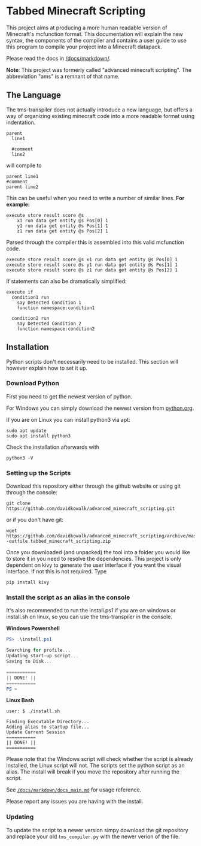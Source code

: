 # Tabbed Minecraft Scripting
This project aims at producing a more human readable version of Minecraft's mcfunction format. This documentation will explain the new syntax, the components of the compiler and contains a user guide to use this program to compile your project into a Minecraft datapack.

Please read the docs in [/docs/markdown/](https://github.com/davidkowalk/advanced_minecraft_scripting/blob/master/docs/markdown/).

**Note**: This project was formerly called "advanced minecraft scripting". The abbreviation "ams" is a remnant of that name.

## The Language

The tms-transpiler does not actually introduce a new language, but offers a way of organizing existing minecraft code into a more readable format using indentation.

```
parent
  line1

  #comment
  line2
```

will compile to
```
parent line1
#comment
parent line2
```

This can be useful when you need to write a number of similar lines. **For example:**
```mcfunction
execute store result score @s
    x1 run data get entity @s Pos[0] 1
    y1 run data get entity @s Pos[1] 1
    z1 run data get entity @s Pos[2] 1
```

Parsed through the compiler this is assembled into this valid mcfunction code.

```mcfunction
execute store result score @s x1 run data get entity @s Pos[0] 1
execute store result score @s y1 run data get entity @s Pos[1] 1
execute store result score @s z1 run data get entity @s Pos[2] 1
```

If statements can also be dramatically simplified:

```mcfunction
execute if
  condition1 run
    say Detected Condition 1
    function namespace:condition1

  condition2 run
    say Detected Condition 2
    function namespace:condition2
```


## Installation

Python scripts don't necessarily need to be installed. This section will however explain how to set it up.

### Download Python

First you need to get the newest version of python.

For Windows you can simply download the newest version from [python.org](https://www.python.org/).

If you are on Linux you can install python3 via apt:
```
sudo apt update
sudo apt install python3
```

Check the installation afterwards with
```
python3 -V
```

### Setting up the Scripts

Download this repository either through the github website or using git through the console:
```
git clone https://github.com/davidkowalk/advanced_minecraft_scripting.git
```
or if you don't have git:
```
wget https://github.com/davidkowalk/advanced_minecraft_scripting/archive/master.zip -outfile tabbed_minecraft_scripting.zip
```

Once you downloaded (and unpacked) the tool into a folder you would like to store it in you need to resolve the dependencies. This project is only dependent on kivy to generate the user interface if you want the visual interface. If not this is not required.
Type
```
pip install kivy
```

### Install the script as an alias in the console

It's also recommended to run the install.ps1 if you are on windows or install.sh on linux, so you can use the tms-transpiler in the console.

**Windows Powershell**
```powershell
PS> .\install.ps1

Searching for profile...
Updating start-up script...
Saving to Disk...

===========
|| DONE! ||
===========
PS >
```

**Linux Bash**
```
user: $ ./install.sh

Finding Executable Directory...
Adding alias to startup file...
Update Current Session
===========
|| DONE! ||
===========
```

Please note that the Windows script will check whether the script is already installed, the Linux script will not. The scripts set the python script as an alias. The install will break if you move the repository after running the script.

See [`/docs/markdown/docs_main.md`](https://github.com/davidkowalk/advanced_minecraft_scripting/blob/master/docs/markdown/docs_main.md#run-in-the-console) for usage reference.


Please report any issues you are having with the install.

### Updating

To update the script to a newer version simpy download the git repository and replace your old `tms_compiler.py` with the newer verion of the file.

